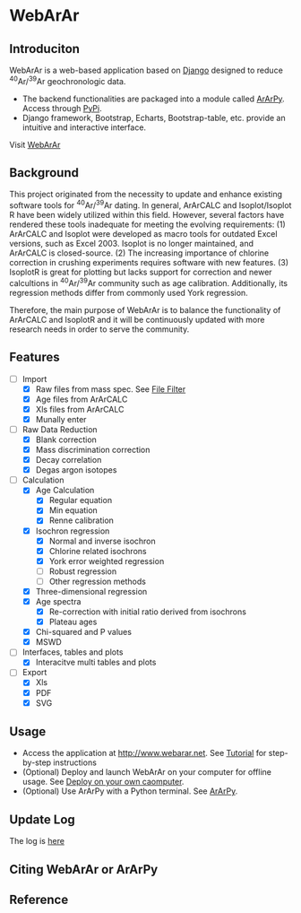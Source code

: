 
# WebArAr

## Introduciton

WebArAr is a web-based application based on [Django](https://www.djangoproject.com/) 
designed to reduce <sup>40</sup>Ar/<sup>39</sup>Ar geochronologic data.

* The backend functionalities are packaged into a module called [ArArPy](https://github.com/wuyangchn/ararpy.git). 
Access through [PyPi](https://pypi.org/project/ararpy/).
* Django framework, Bootstrap, Echarts, Bootstrap-table, etc. provide an intuitive and interactive interface.

Visit [WebArAr](https://www.webarar.net)

## Background

This project originated from the necessity to update and enhance existing software tools for <sup>40</sup>Ar/<sup>39</sup>Ar dating. In general, ArArCALC and Isoplot/Isoplot R have been widely utilized within this field. However, several factors have rendered these tools inadequate for meeting the evolving requirements: (1) ArArCALC and Isoplot were developed as macro tools for outdated Excel versions, such as Excel 2003. Isoplot is no longer maintained, and ArArCALC is closed-source. (2) The increasing importance of chlorine correction in crushing experiments requires software with new features. (3) IsoplotR is great for plotting but lacks support for correction and newer calcultions in <sup>40</sup>Ar/<sup>39</sup>Ar community such as age calibration. Additionally, its regression methods differ from commonly used York regression.

Therefore, the main purpose of WebArAr is to balance the functionality of ArArCALC and IsoplotR and it will be continuously updated with more research needs in order to serve the community.

## Features
- [ ] Import
    - [x] Raw files from mass spec. See [File Filter](#)
    - [x] Age files from ArArCALC
    - [x] Xls files from ArArCALC
    - [x] Munally enter
- [ ] Raw Data Reduction
    - [x] Blank correction
    - [x] Mass discrimination correction
    - [x] Decay correlation
    - [x] Degas argon isotopes
- [ ] Calculation
    - [x] Age Calculation
        - [x] Regular equation
        - [x] Min equation
        - [x] Renne calibration
    - [x] Isochron regression
        - [x] Normal and inverse isochron
        - [x] Chlorine related isochrons
        - [x] York error weighted regression
        - [ ] Robust regression
        - [ ] Other regression methods
    - [x] Three-dimensional regression
    - [x] Age spectra
        - [x] Re-correction with initial ratio derived from isochrons
        - [x] Plateau ages
    - [x] Chi-squared and P values
    - [x] MSWD 
- [ ] Interfaces, tables and plots
    - [x] Interacitve multi tables and plots 
- [ ] Export
    - [x] Xls
    - [x] PDF
    - [x] SVG

## Usage

* Access the application at http://www.webarar.net.
See [Tutorial](/readme/Tutorial.md) for step-by-step instructions
* (Optional) Deploy and launch WebArAr on your computer for offline usage. See [Deploy on your own caomputer](/readme/Deployment.md).
* (Optional) Use ArArPy with a Python terminal. See [ArArPy](#ararpy).
<!-- * [Vedio examples]() -->

## Update Log

The log is [here](/../CHANGE_LOG.md)

## Citing WebArAr or ArArPy


## Reference

